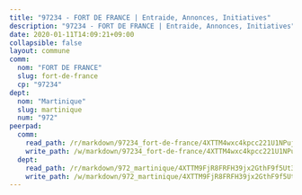 ```yaml
---
title: "97234 - FORT DE FRANCE | Entraide, Annonces, Initiatives"
description: "97234 - FORT DE FRANCE | Entraide, Annonces, Initiatives"
date: 2020-01-11T14:09:21+09:00
collapsible: false
layout: commune
comm:
  nom: "FORT DE FRANCE"
  slug: fort-de-france
  cp: "97234"
dept:
  nom: "Martinique"
  slug: martinique
  num: "972"
peerpad:
  comm:
    read_path: /r/markdown/97234_fort-de-france/4XTTM4wxc4kpcc221U1NPuj9U6WihjoyAkSGmeUbMeZvb9z4f
    write_path: /w/markdown/97234_fort-de-france/4XTTM4wxc4kpcc221U1NPuj9U6WihjoyAkSGmeUbMeZvb9z4f-K3TgV1ZRXRUab8jbjqTCH5tqD8XCvGFnkuvbcBVVwjHjvv3kM89yvnxsRxY33KJe2ScwKKJZY669VyVcuZz3MYSyBDVn5UervPwxywfHth4BWuUprVGoZ2nnaBSKfSXvYekuKaoR
  dept:
    read_path: /r/markdown/972_martinique/4XTTM9FjR8FRFH39jx2GthF9f5Ut3jiyTsdjpE2SrJvqmXdjo
    write_path: /w/markdown/972_martinique/4XTTM9FjR8FRFH39jx2GthF9f5Ut3jiyTsdjpE2SrJvqmXdjo-K3TgUeaxrptm9NswN2JSgXE3aKS9HKQgEZZxfKsdUeDs9w3MK5eeUTz8x8PBEEF3j1uCcfT9q4aM46ZnJH1PtFEse18Xf51n2ioUCkkCxop5a751j1HQ3bKXvk9CsEq3Wcvzm9gm
---
```


